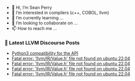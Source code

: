 - 👋 Hi, I’m Sean Perry
- 👀 I’m interested in compilers (c++, COBOL, llvm)
- 🌱 I’m currently learning ...
- 💞️ I’m looking to collaborate on ...
- 📫 How to reach me ...

<!---
s66perry/s66perry is a ✨ special ✨ repository because its `README.md` (this file) appears on your GitHub profile.
You can click the Preview link to take a look at your changes.
--->
### 📕 Latest LLVM Discourse Posts

<!-- DISCOURSE-LLVM:START -->
- [Python3 compatibility for the API](https://discourse.llvm.org/t/python3-compatibility-for-the-api/42307#post_11)
- [Fatal error: &#39;llvm/IR/Value.h&#39; file not found on ubuntu 22.04](https://discourse.llvm.org/t/fatal-error-llvm-ir-value-h-file-not-found-on-ubuntu-22-04/64895#post_7)
- [Fatal error: &#39;llvm/IR/Value.h&#39; file not found on ubuntu 22.04](https://discourse.llvm.org/t/fatal-error-llvm-ir-value-h-file-not-found-on-ubuntu-22-04/64895#post_6)
- [Fatal error: &#39;llvm/IR/Value.h&#39; file not found on ubuntu 22.04](https://discourse.llvm.org/t/fatal-error-llvm-ir-value-h-file-not-found-on-ubuntu-22-04/64895#post_5)
- [Fatal error: &#39;llvm/IR/Value.h&#39; file not found on ubuntu 22.04](https://discourse.llvm.org/t/fatal-error-llvm-ir-value-h-file-not-found-on-ubuntu-22-04/64895#post_4)
<!-- DISCOURSE-LLVM:END -->
